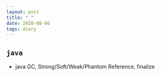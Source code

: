 ```yaml
---
layout: post
title: "_"
date: 2020-08-06
tags: diary
---
```


## `java`
- java GC, Strong/Soft/Weak/Phantom Reference, finalize
